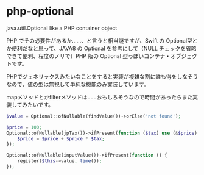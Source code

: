 # php-optional
java.util.Optional like a PHP container object

PHP でその必要性があるか……、と言うと相当謎ですが、Swift の Optional型とか便利だなと思って、JAVA8 の Optional を参考にして（NULL チェックを省略できて便利、程度のノリで）PHP 版の Optional 型っぽいコンテナ・オブジェクトです。

PHPでジェネリックスみたいなことをすると実装が複雑な割に誰も得をしなそうなので、値の型は無視して単純な機能のみ実装しています。

mapメソッドとかfilterメソッドは……おもしろそうなので時間があったらまた実装してみたいです。

```php
$value = Optional::ofNullable(findValue())->orElse('not found');

$price = 100;
Optional::ofNullable(jpTax())->ifPresent(function ($tax) use (&$price) {
    $price = $price + $price * $tax;
});

Optional::ofNullable(inputValue())->ifPresent(function () {
    register($this->value, time());
});
```
